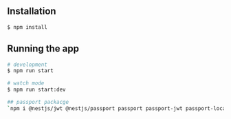 

## Installation

```bash
$ npm install
```

## Running the app

```bash
# development
$ npm run start

# watch mode
$ npm run start:dev

## passport packacge
`npm i @nestjs/jwt @nestjs/passport passport passport-jwt passport-local`